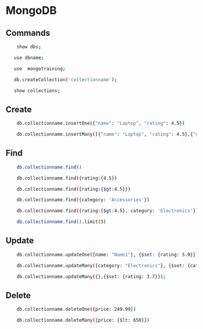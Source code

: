 # MongoDB 

## Commands
```sh
    show dbs;
```
```sh
   use dbname;
```
```sh
   use  mongotraining;
```
```sh
   db.createCollection('collectionname');
```
```sh
   show collections;
```

## Create
```sh
    db.collectionname.insertOne({"name": "Laptop", "rating": 4.5})
```
```sh
    db.collectionname.insertMany([{"name": "Laptop", "rating": 4.5},{"name": "Laptop", "rating": 4.5}]);
```

## Find
```sh
    db.collectionname.find()
```
```sh
    db.collectionname.find({rating:{4.5})
```
```sh
    db.collectionname.find({rating:{$gt:4.5}})
```
```sh
    db.collectionname.find({category: 'Accessories'})
```
```sh
    db.collectionname.find({rating:{$gt:4.5}, category: 'Electronics'})
```
```sh
    db.collectionname.find().limit(3)
```

## Update
```sh
    db.collectionname.updateOne({name: "Name1"}, {$set: {rating: 5.0}});
```
```sh
    db.collectionname.updateMany({category: "Electronics"}, {$set: {category: 'Devices'}});
```
```sh
    db.collectionname.updateMany({},{$set: {rating: 3.7}});
```

## Delete
```sh
    db.collectionname.deleteOne({price: 249.99})
```
```sh
    db.collectionname.deleteMany({price: {$lt: 650}})
```


